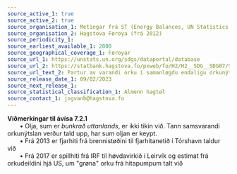 ```yaml
---
source_active_1: true
source_active_2: true
source_organisation_1: Metingar frá ST (Energy Balances, UN Statistics Division, 2000-2011)
source_organisation_2: Hagstova Føroya (frá 2012)
source_periodicity_1:
source_earliest_available_1: 2000
source_geographical_coverage_1: Føroyar
source_url_1: https://unstats.un.org/sdgs/dataportal/database
source_url_2: https://statbank.hagstova.fo/pxweb/fo/H2/H2__SDG__SDG07/SDG_7_2_1.px
source_url_text_2: Partur av varandi orku í samanløgdu endaligu orkunýtsluni (2000-2021)
source_release_date_1: 09/02/2023
source_next_release_1:
source_statistical_classification_1: Almenn hagtøl
source_contact_1: jogvanb@hagstova.fo
---
```

**Viðmerkingar til ávísa 7.2.1**  
  • Olja, sum er *bunkrað uttanlands*, er ikki tikin við. Tann samsvarandi orkunýtslan verður tald upp, har sum oljan er keypt.  
  • Frá 2013 er fjarhiti frá brennistøðini til fjarhitanetið í Tórshavn taldur við  
  • Frá 2017 er spillhiti frá IRF til høvdavirkið í Leirvík og estimat frá orkudeildini hjá US, um "grøna" orku frá hitapumpum talt við  
